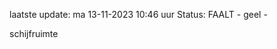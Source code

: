 laatste update: 
ma 13-11-2023 10:46   uur 
Status: FAALT - geel - 
<div class="service Y">schijfruimte</div>